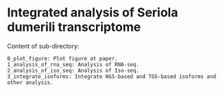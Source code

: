 # Integrated analysis of Seriola dumerili transcriptome 

Content of sub-directory:

    0_plot_figure: Plot figure at paper.
    1_analysis_of_rna_seq: Analysis of RNA-seq.
    2_analysis_of_iso_seq: Analysis of Iso-seq.
    3_integrate_isoforms: Integrate NGS-based and TGS-based isoforms and other analysis.
